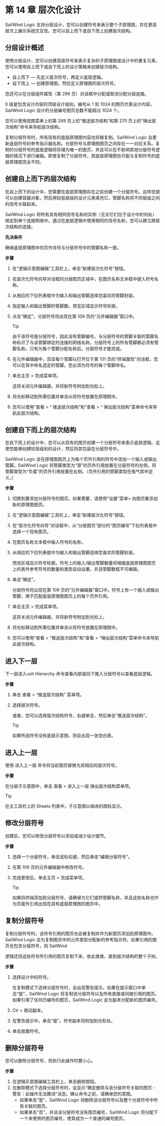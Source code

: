 # 第 14 章 层次化设计

SailWind Logic 支持分层设计，您可以创建符号来表示整个子原理图，并在更高层次上展示系统交互性。您可以自上而下或自下而上创建层次结构。

## 分层设计概述

使用分层设计，您可以创建高级符号来表示复杂的子原理图或设计中的重复元素。您可以使用自上而下或自下而上的设计策略来创建层次结构。

- 自上而下 — 先定义层次符号，再定义底层逻辑。
- 自下而上 — 创建原理图，然后定义原理图的层次符号。

您还可以在分层组件属性（第 296 页）对话框中分配或取消分配分层连接。

0 级是包含设计内容的顶级设计级别。编号从 1 到 1024 的图页代表设计内容。SailWind Logic 设计的分层编号图页总数不能超过 1024 个。

您可以使用视图菜单上的第 269 页上的“推送层次结构”和第 270 页上的“弹出层次结构”命令来导航层次结构。

复制分层符号时，所有现有的底层原理图内容也将被复制。SailWind Logic 会更新底层符号的参考指示器名称。分层符号与原理图图页之间存在一一对应关系。复制的分层符号的底层逻辑将存储为唯一的图页，并且可以在不影响其他分层符号逻辑的情况下进行编辑。即使复制了分层符号，其底层原理图也可能与复制符号的底层原理图完全不同。

## 创建自上而下的层次结构

在自上而下的设计中，您需要在底层原理图存在之前创建一个分层符号。这样您就可以创建容器对象，然后用较低层级的设计元素填充它。管脚名称将不同层级之间的信号关联起来。

SailWind Logic 将所有具有相同信号名称的实例（无论它们位于设计中的何处）绑定到单个连接网络中。通过在底层逻辑中使用相同的信号名称，您可以建立跨层次结构的连接。

**先决条件**

确保底层原理图中的页外信号与分层符号中的管脚名称一致。

**步骤**

1. 在“逻辑示意图编辑”工具栏上，单击“新建层次化符号”按钮。
2. 在层次化符号向导对话框的分层图页区域中，在图页名称文本框中键入符号名称。
3. 从相应的下拉列表框中为输入和输出管脚选择您喜欢的管脚封装。
4. 指定输入和输出管脚的管脚数。预览区域显示符号轮廓。
5. 点击“确定”。分层符号将出现在第 109 页的“元件编辑器”窗口中。

    > [!TIP]
    > 
    > 由于该符号是分层符号，因此没有管脚编号。与分层符号的管脚关联的管脚名称标识了与该管脚绑定的连接的网络名称。分层符号上的所有管脚都必须有管脚名称。只有为每个管脚分配名称后，分层符号才能完成。

6. 在元件编辑器中，双击每个管脚以打开位于第 131 页的“终端属性”对话框，您可以在其中命名选定的管脚。您必须为符号的每个管脚命名。
7. 单击主页 > 完成菜单项。

    这将关闭元件编辑器，并将新符号附加到光标上。

8. 将光标移动到所需位置并单击以将符号放置在原理图中。
9. 您可以使用“查看 > “ 推送层次结构”和“查看 > “ 弹出层次结构”菜单命令来导航此层次结构。


## 创建自下而上的层次结构

在自下而上的设计中，您可以从现有的图页创建一个分层符号来表示底层逻辑。这使您能够创建较低级别的设计，然后将其包装在分层符号中。

SailWind Logic 会在原理图图页上为每个页外引用的符号中添加一个输入或输出管脚。SailWind Logic 将管脚类型为“源”的页外引用放置在分层符号的左侧，将管脚类型为“负载”的页外引用放置在右侧。（页外引用的管脚类型在电气库中定义。）

**步骤**

1. 切换到要添加分层符号的图页。如果需要，请使用“设置”菜单> 向图页集添加新的原理图图页。
2. 在“逻辑示意图编辑”工具栏上，单击“新建层次化符号”按钮。
3. 在“层次化符号向导”对话框中，从“分层图页”部分的“图页编号”下拉列表框中选择一个现有图页。
4. 在图页名称文本框中输入符号的名称。
5. 从相应的下拉列表框中为输入和输出管脚选择您喜欢的管脚封装。

    预览区域显示符号轮廓。符号上的输入/输出管脚数量将根据底层原理图图页上的表外参考符号的数量和类型自动设置，并且管脚数框不可编辑。

6. 单击“确定”。

    分层符号将出现在第 109 页的“元件编辑器”窗口中。符号上有一个输入或输出管脚，用于匹配底层原理图图页上的每个页外引用。

7. 单击主页 > 完成菜单项。

    这将关闭元件编辑器，并将新符号附加到光标上。

8. 将光标移动到所需位置并单击以将符号放置在原理图中。
9. 您可以使用“查看 > “推送层次结构”和“查看 > “弹出层次结构”菜单命令来导航此层次结构。

## 进入下一层

下一层进入ush Hierarchy 命令查看内部或向下推入分层符号以查看底层逻辑。

**步骤**

1. 单击 查看 > “推送层次结构” 菜单项。
2. 选择层次符号。

    或者，您可以选择层次结构符号，右键单击，然后单击“推送层次结构”。

    > [!TIP]
    > 
    > 如果所选符号没有底层示意图，则会出现一张空白表。

## 进入上一层

使用 进入上一层 命令将当前图页替换为其相应的层次符号。

**步骤**

在分层子示意图中，单击 查看 > 进入上一层 弹出层次结构菜单项。

> [!TIP]
>
> 在主工具栏上的 Sheets 列表中，子示意图以缩进的图标显示。

## 修改分层符号

创建后，您可以修改分层符号以添加或减少设计细节。

**步骤**

1. 选择一个分层符号，单击鼠标右键，然后单击“编辑分层符号”。
2. 在第 109 页的元件编辑器中修改符号。
3. 完成更改后，单击主页 > 完成菜单项。

    > [!TIP]
    > 
    > 如果将终端添加到分层符号，请确保为它们提供管脚名称，并且这些名称也作为页面外引用出现在具有底层原理图的图页中。

## 复制分层符号

复制分层符号时，该符号引用的图页也会被复制并作为新图页添加到原理图中。SailWind Logic 会为复制图页中的元件类型分配新的参考指示符。如果引用的图页也包含分层符号，则 SailWind

逻辑还将这些符号所引用的图页复制下来，依此类推，直到层次结构的整个子树。

**步骤**

1. 选择设计中的符号。

    在复制模式下选择分层符号时，会出现警告提示。如果在提示窗口中单击“是”，SailWind Logic 将复制该分层符号以及所有直接或间接引用的图页。如果引用了任何已编号的图页，SailWind Logic 会为副本分配新的图页编号。

2. Ctr + 拖动副本。
3. 在警告提示中，单击“是”。符号副本将附加到光标处。
4. 单击放置符号。



## 删除分层符号

您可以删除分层符号，但执行此操作时要小心。

**步骤**

1. 在逻辑示意图编辑工具栏上，单击删除按钮。
2. 在删除模式下选择分层符号时，会显示“确定删除与该分层符号关联的图页 - 警告：此操作无法撤消”消息。确认命令之前，请确保您的意图。
   - 如果单击“是”，SailWind Logic 将删除该分层符号以及整个分层符号中所有关联的图页。
   - 如果单击“否”，并且该分层符号没有图页编号，SailWind Logic 将分配下一个未使用的图页编号，使其成为一个普通的编号图页。

